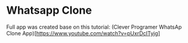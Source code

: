 # Whatsapp Clone

Full app was created base on this tutorial:
(Clever Programer WhatsAp Clone App)[https://www.youtube.com/watch?v=pUxrDcITyjg]
